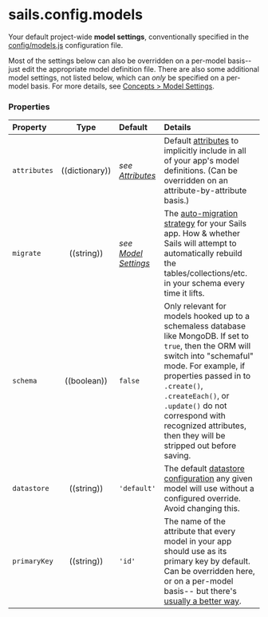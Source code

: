 # sails.config.models

Your default project-wide **model settings**, conventionally specified in the [config/models.js](http://sailsjs.com/documentation/anatomy/myApp/config/models-js) configuration file.

Most of the settings below can also be overridden on a per-model basis-- just edit the appropriate model definition file.  There are also some additional model settings, not listed below, which can _only_ be specified on a per-model basis.  For more details, see [Concepts > Model Settings](http://sailsjs.com/documentation/concepts/orm/model-settings).

### Properties


  Property             | Type            | Default                         | Details
 :---------------------|:---------------:|:------------------------------- |:--------
  `attributes`         | ((dictionary))  | _see [Attributes](http://sailsjs.com/documentation/concepts/models-and-orm/attributes)_ | Default [attributes](http://sailsjs.com/documentation/concepts/models-and-orm/attributes) to implicitly include in all of your app's model definitions.  (Can be overridden on an attribute-by-attribute basis.)
 `migrate`             | ((string))   | _see [Model Settings](http://sailsjs.com/documentation/concepts/orm/model-settings)_        | The [auto-migration strategy](http://sailsjs.com/documentation/concepts/models-and-orm/model-settings#?migrate) for your Sails app.  How & whether Sails will attempt to automatically rebuild the tables/collections/etc. in your schema every time it lifts.
 `schema`              | ((boolean))     | `false`                      | Only relevant for models hooked up to a schemaless database like MongoDB.  If set to `true`, then the ORM will switch into "schemaful" mode.  For example, if properties passed in to `.create()`, `.createEach()`, or `.update()` do not correspond with recognized attributes, then they will be stripped out before saving.
 `datastore`           | ((string))   | `'default'`                     | The default [datastore configuration](http://sailsjs.com/documentation/reference/sails-config/sails-config-datastores) any given model will use without a configured override.  Avoid changing this.
 `primaryKey`          | ((string))   | `'id'`             | The name of the attribute that every model in your app should use as its primary key by default.  Can be overridden here, or on a per-model basis-- but there's [usually a better way](http://sailsjs.com/documentation/concepts/models-and-orm/model-settings#?primarykey).

<docmeta name="displayName" value="sails.config.models">
<docmeta name="pageType" value="property">
